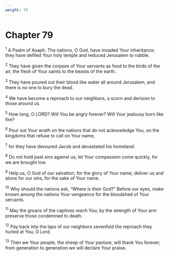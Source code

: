 ```yaml
---
weight: 79
---
```


# Chapter 79

<sup>1</sup> A Psalm of Asaph. The nations, O God, have invaded Your inheritance; they have defiled Your holy temple and reduced Jerusalem to rubble. 

<sup>2</sup> They have given the corpses of Your servants as food to the birds of the air, the flesh of Your saints to the beasts of the earth. 

<sup>3</sup> They have poured out their blood like water all around Jerusalem, and there is no one to bury the dead. 

<sup>4</sup> We have become a reproach to our neighbors, a scorn and derision to those around us. 

<sup>5</sup> How long, O LORD? Will You be angry forever? Will Your jealousy burn like fire? 

<sup>6</sup> Pour out Your wrath on the nations that do not acknowledge You, on the kingdoms that refuse to call on Your name, 

<sup>7</sup> for they have devoured Jacob and devastated his homeland. 

<sup>8</sup> Do not hold past sins against us; let Your compassion come quickly, for we are brought low. 

<sup>9</sup> Help us, O God of our salvation, for the glory of Your name; deliver us and atone for our sins, for the sake of Your name. 

<sup>10</sup> Why should the nations ask, “Where is their God?” Before our eyes, make known among the nations Your vengeance for the bloodshed of Your servants. 

<sup>11</sup> May the groans of the captives reach You; by the strength of Your arm preserve those condemned to death. 

<sup>12</sup> Pay back into the laps of our neighbors sevenfold the reproach they hurled at You, O Lord. 

<sup>13</sup> Then we Your people, the sheep of Your pasture, will thank You forever; from generation to generation we will declare Your praise. 


